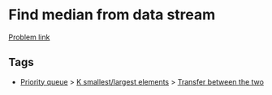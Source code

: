 # Find median from data stream

[Problem link](https://leetcode.com/problems/find-median-from-data-stream)

## Tags

* [Priority queue](/README.md#Priority_queue) > [K smallest/largest elements](/README.md#Priority_queue-K_smallest_largest_elements) > [Transfer between the two](/README.md#Priority_queue-K_smallest_largest_elements-Transfer_between_the_two)
